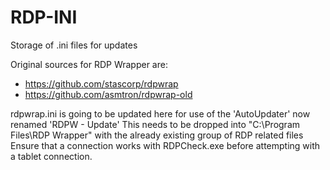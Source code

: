 # RDP-INI
Storage of .ini files for updates

Original sources for RDP Wrapper are:
 - https://github.com/stascorp/rdpwrap
 - https://github.com/asmtron/rdpwrap-old
 
 rdpwrap.ini is going to be updated here for use of the 'AutoUpdater' now renamed 'RDPW - Update'
 This needs to be dropped into "C:\Program Files\RDP Wrapper" with the already existing group of RDP related files
 Ensure that a connection works with RDPCheck.exe before attempting with a tablet connection.
